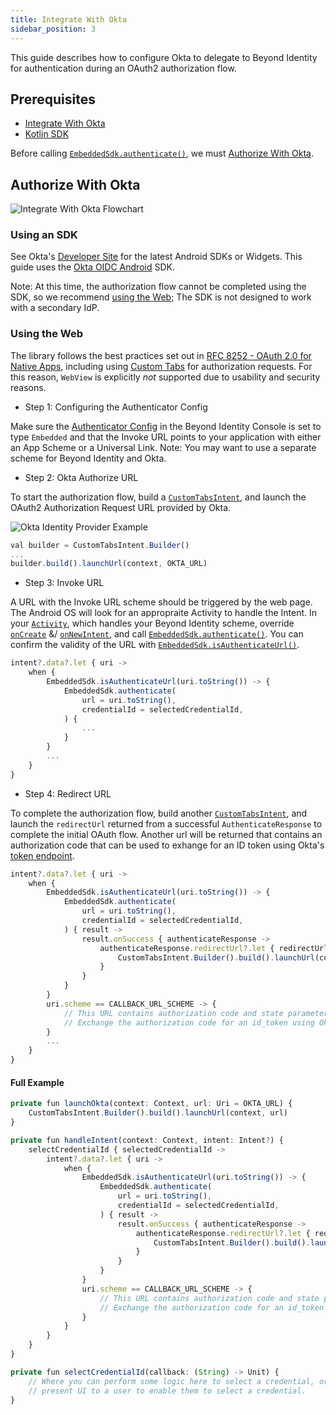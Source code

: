 ```yaml
---
title: Integrate With Okta
sidebar_position: 3
---
```


This guide describes how to configure Okta to delegate to Beyond Identity for authentication during an OAuth2 authorization flow.

## Prerequisites

 - [Integrate With Okta](/guides/sso-integrations/integrate-with-okta)
 - [Kotlin SDK](overview)

Before calling [`EmbeddedSdk.authenticate()`](overview#authentication), we must [Authorize With Okta](#authorize-with-okta).

## Authorize With Okta

![Integrate With Okta Flowchart](../screenshots/Integrate%20With%20Okta%20Flowchart.png)

### Using an SDK

See Okta's [Developer Site](https://developer.okta.com/code/android/) for the latest Android SDKs or Widgets. This guide uses the [Okta OIDC Android](https://github.com/okta/okta-oidc-android) SDK.

Note: At this time, the authorization flow cannot be completed using the SDK, so we recommend [using the Web](#using-the-web); The SDK is not designed to work with a secondary IdP.

### Using the Web

The library follows the best practices set out in [RFC 8252 - OAuth 2.0 for Native Apps](https://tools.ietf.org/html/rfc8252), including using [Custom Tabs](https://developer.chrome.com/multidevice/android/customtabs) for authorization requests. For this reason, `WebView` is explicitly *not* supported due to usability and security reasons.

 - Step 1: Configuring the Authenticator Config

Make sure the [Authenticator Config](/docs/v1/platform-overview/authenticator-config#embedded) in the Beyond Identity Console is set to type `Embedded` and that the Invoke URL points to your application with either an App Scheme or a Universal Link. Note: You may want to use a separate scheme for Beyond Identity and Okta.

 - Step 2: Okta Authorize URL

To start the authorization flow, build a [`CustomTabsIntent`](https://developer.android.com/reference/androidx/browser/customtabs/CustomTabsIntent), and launch the OAuth2 Authorization Request URL provided by Okta.

![Okta Identity Provider Example](../screenshots/Okta%20Identity%20Provider%20Example.png)

```javascript
val builder = CustomTabsIntent.Builder()
...
builder.build().launchUrl(context, OKTA_URL)
```

 - Step 3: Invoke URL

A URL with the Invoke URL scheme should be triggered by the web page. The Android OS will look for an appropraite Activity to handle the Intent. In your [`Activity`](https://developer.android.com/reference/android/app/Activity), which handles your Beyond Identity scheme, override [`onCreate`](https://developer.android.com/reference/android/app/Activity#onCreate(android.os.Bundle)) &/ [`onNewIntent`](https://developer.android.com/reference/android/app/Activity#onNewIntent(android.content.Intent)), and call [`EmbeddedSdk.authenticate()`](overview#authentication). You can confirm the validity of the URL with [`EmbeddedSdk.isAuthenticateUrl()`](overview#authenticate-url-validation).

```javascript
intent?.data?.let { uri ->
    when {
        EmbeddedSdk.isAuthenticateUrl(uri.toString()) -> {
            EmbeddedSdk.authenticate(
                url = uri.toString(),
                credentialId = selectedCredentialId,
            ) {
                ...
            }
        }
        ...
    }
}
```

 - Step 4: Redirect URL

To complete the authorization flow, build another [`CustomTabsIntent`](https://developer.android.com/reference/androidx/browser/customtabs/CustomTabsIntent), and launch the `redirectUrl` returned from a successful `AuthenticateResponse` to complete the initial OAuth flow. Another url will be returned that contains an authorization code that can be used to exhange for an ID token using Okta's [token endpoint](https://developer.okta.com/docs/reference/api/oidc/#token).

```javascript
intent?.data?.let { uri ->
    when {
        EmbeddedSdk.isAuthenticateUrl(uri.toString()) -> {
            EmbeddedSdk.authenticate(
                url = uri.toString(),
                credentialId = selectedCredentialId,
            ) { result ->
                result.onSuccess { authenticateResponse ->
                    authenticateResponse.redirectUrl?.let { redirectUrl ->
                        CustomTabsIntent.Builder().build().launchUrl(context, Uri.parse(redirectUrl))
                    }
                }
            }
        }
        uri.scheme == CALLBACK_URL_SCHEME -> {
            // This URL contains authorization code and state parameters
            // Exchange the authorization code for an id_token using Okta's token endpoint.
        }
        ...
    }
}
```

#### Full Example

```javascript
private fun launchOkta(context: Context, url: Uri = OKTA_URL) {
    CustomTabsIntent.Builder().build().launchUrl(context, url)
}

private fun handleIntent(context: Context, intent: Intent?) {
    selectCredentialId { selectedCredentialId ->
        intent?.data?.let { uri ->
            when {
                EmbeddedSdk.isAuthenticateUrl(uri.toString()) -> {
                    EmbeddedSdk.authenticate(
                        url = uri.toString(),
                        credentialId = selectedCredentialId,
                    ) { result ->
                        result.onSuccess { authenticateResponse ->
                            authenticateResponse.redirectUrl?.let { redirectUrl ->
                                CustomTabsIntent.Builder().build().launchUrl(context, Uri.parse(redirectUrl))
                            }
                        }
                    }
                }
                uri.scheme == CALLBACK_URL_SCHEME -> {
                    // This URL contains authorization code and state parameters
                    // Exchange the authorization code for an id_token using Okta's token endpoint.
                }
            }
        }
    }
}

private fun selectCredentialId(callback: (String) -> Unit) {
    // Where you can perform some logic here to select a credential, or
    // present UI to a user to enable them to select a credential.
}
```
